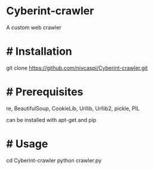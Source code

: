 # Cyberint-crawler
A custom web crawler

# # Installation
git clone https://github.com/nivcaspi/Cyberint-crawler.git

# # Prerequisites
re, BeautifulSoup, CookieLib, Urllib, Urllib2, pickle, PIL

can be installed with apt-get and pip

# # Usage
cd Cyberint-crawler
python crawler.py

